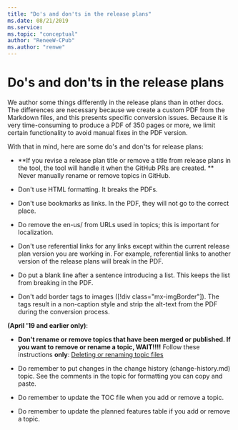```yaml
---
title: "Do's and don'ts in the release plans"
ms.date: 08/21/2019
ms.service: 
ms.topic: "conceptual"
author: "ReneeW-CPub"
ms.author: "renwe"
---
```

# Do's and don'ts in the release plans

We author some things differently in the release plans than in other docs. The differences are necessary because we create a custom PDF from the Markdown files, and this presents specific conversion issues. Because it is very time-consuming to produce a PDF of 350 pages or more, we limit certain functionality to avoid manual fixes in the PDF version. 

With that in mind, here are some do's and don'ts for release plans:

<!--editors note: Is the following info about deleting/renaming still correct now that we're using the tool? -->

- **If you revise a release plan title or remove a title from release plans in the tool, the tool will handle it when the GitHub PRs are created. ** Never manually rename or remove topics in GitHub. 

- Don't use HTML formatting. It breaks the PDFs. 

<!--editors note: check with Buckley to see if the following is still true. -->

- Don't use bookmarks as links. In the PDF, they will not go to the correct place. 

- Do remove the en-us/ from URLs used in topics; this is important for localization.

- Don't use referential links for any links except within the current release plan version you are working in. For example, referential links to another version of the release plans will break in the PDF. 

- Do put a blank line after a sentence introducing a list. This keeps the list from breaking in the PDF.

- Don't add border tags to images ([!div class="mx-imgBorder"]). The tags result in a non-caption style and strip the alt-text from the PDF during the conversion process. 

**(April '19 and earlier only)**:
- **Don't rename or remove topics that have been merged or published. If you want to remove or rename a topic, WAIT!!!!** Follow these instructions **only**: [Deleting or renaming topic files](delete-rename.md)

- Do remember to put changes in the change history (change-history.md) topic. See the comments in the topic for formatting you can copy and paste.

- Do remember to update the TOC file when you add or remove a topic.  

- Do remember to update the planned features table if you add or remove a topic. 

